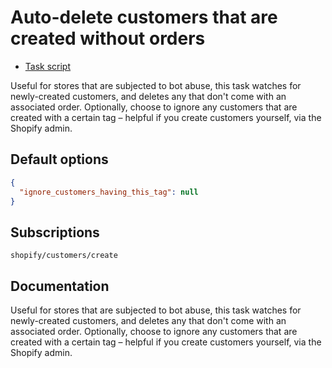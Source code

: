 # Auto-delete customers that are created without orders

* [Task script](./script.liquid)

Useful for stores that are subjected to bot abuse, this task watches for newly-created customers, and deletes any that don't come with an associated order. Optionally, choose to ignore any customers that are created with a certain tag – helpful if you create customers yourself, via the Shopify admin.

## Default options

```json
{
  "ignore_customers_having_this_tag": null
}
```

## Subscriptions

```liquid
shopify/customers/create
```

## Documentation

Useful for stores that are subjected to bot abuse, this task watches for newly-created customers, and deletes any that don't come with an associated order. Optionally, choose to ignore any customers that are created with a certain tag – helpful if you create customers yourself, via the Shopify admin.